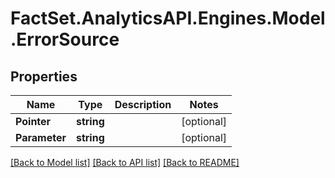 # FactSet.AnalyticsAPI.Engines.Model.ErrorSource

## Properties

Name | Type | Description | Notes
------------ | ------------- | ------------- | -------------
**Pointer** | **string** |  | [optional] 
**Parameter** | **string** |  | [optional] 

[[Back to Model list]](../README.md#documentation-for-models) [[Back to API list]](../README.md#documentation-for-api-endpoints) [[Back to README]](../README.md)

